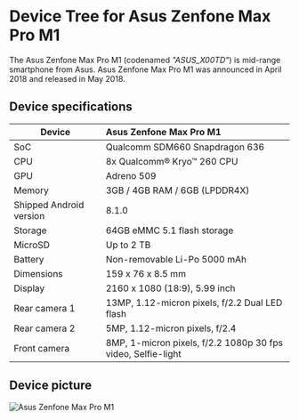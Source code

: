 # Device Tree for Asus Zenfone Max Pro M1
The Asus Zenfone Max Pro M1 (codenamed _"ASUS_X00TD"_) is mid-range smartphone from Asus.
Asus Zenfone Max Pro M1 was announced in April 2018 and released in May 2018.

## Device specifications

| Device                  | Asus Zenfone Max Pro M1                                     |
| ----------------------- | :---------------------------------------------------------- |
| SoC                     | Qualcomm SDM660 Snapdragon 636                              |
| CPU                     | 8x Qualcomm® Kryo™ 260 CPU                                  |
| GPU                     | Adreno 509                                                  |
| Memory                  | 3GB / 4GB RAM / 6GB (LPDDR4X)                               |
| Shipped Android version | 8.1.0                                                       |
| Storage                 | 64GB eMMC 5.1 flash storage                                 |
| MicroSD                 | Up to 2 TB                                                  |
| Battery                 | Non-removable Li-Po 5000 mAh                                |
| Dimensions              | 159 x 76 x 8.5 mm                                           |
| Display                 | 2160 x 1080 (18:9), 5.99 inch                               |
| Rear camera 1           | 13MP, 1.12-micron pixels, f/2.2 Dual LED flash              |
| Rear camera 2           | 5MP, 1.12-micron pixels, f/2.4                              |
| Front camera            | 8MP, 1-micron pixels, f/2.2 1080p 30 fps video, Selfie-light|

## Device picture

![Asus Zenfone Max Pro M1](https://i-cdn.phonearena.com/images/articles/320775-image/Asus-ZenFone-Max-Pro-M1.jpg)
